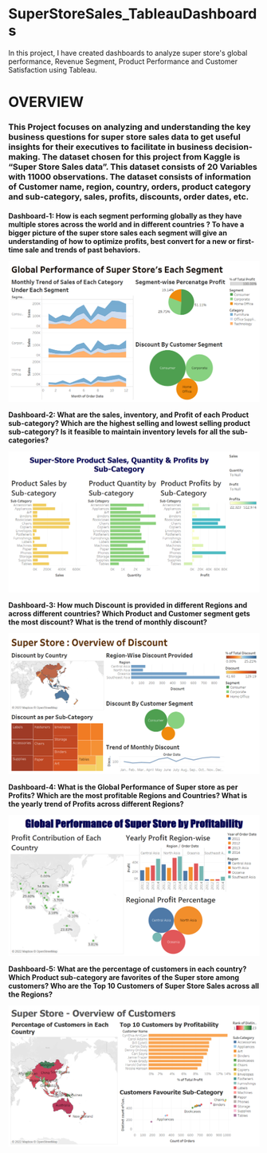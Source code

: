 # SuperStoreSales_TableauDashboards
In this project, I have created dashboards to analyze super store's global performance, Revenue Segment, Product Performance and Customer Satisfaction using Tableau.

<h1> OVERVIEW </h1>

<h3>This Project focuses on analyzing and understanding the key business questions for super store sales data to get useful insights for their executives to facilitate in business decision-making. The dataset chosen for this project from Kaggle is “Super Store Sales data”. This dataset consists of 20 Variables with 11000 observations. The dataset consists of information of Customer name, region, country, orders, product category and sub-category, sales, profits, discounts, order dates, etc. </h3>

<h4> Dashboard-1: How is each segment performing globally as they have multiple stores across the world and in different countries ?
To have a bigger picture of the super store sales each segment will give an understanding of how to optimize profits, best convert for a new or first-time sale and trends of past behaviors.

 ![image](https://github.com/priyankac15/SuperStoreSales_Dashboards/blob/main/Segment_Superstoresales.png)

 Dashboard-2: What are the sales, inventory, and Profit of each Product sub-category? Which are the highest selling and lowest selling product sub-category? Is it feasible to maintain inventory levels for all the sub-categories? 

 ![image](https://github.com/priyankac15/SuperStoreSales_Dashboards/blob/main/Subcategory.png)

Dashboard-3: How much Discount is provided in different Regions and across different countries? Which Product and Customer segment gets the most discount? What is the trend of monthly discount?
 
![image](https://github.com/priyankac15/SuperStoreSales_Dashboards/blob/main/Discount.png)

Dashboard-4: What is the Global Performance of Super store as per Profits? Which are the most profitable Regions and Countries? What is the yearly trend of Profits across different Regions?
 
![image](https://github.com/priyankac15/SuperStoreSales_Dashboards/blob/main/profit1.png)

Dashboard-5: What are the percentage of customers in each country? Which Product sub-category are favorites of the Super store among customers? Who are the Top 10 Customers of Super Store Sales across all the Regions? 

![image](https://github.com/priyankac15/SuperStoreSales_Dashboards/blob/main/Customers.png)
</h4>


